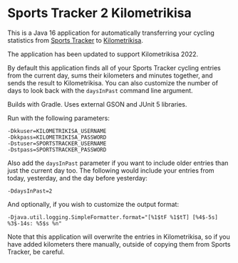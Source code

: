 Sports Tracker 2 Kilometrikisa
==============================

This is a Java 16 application for automatically transferring your cycling statistics from
[Sports Tracker](https://www.sports-tracker.com/) to [Kilometrikisa](https://www.kilometrikisa.fi/).

The application has been updated to support Kilometrikisa 2022.

By default this application finds all of your Sports Tracker cycling entries from the current day,
sums their kilometers and minutes together, and sends the result to Kilometrikisa. You can also customize
the number of days to look back with the `daysInPast` command line argument.

Builds with Gradle. Uses external GSON and JUnit 5 libraries.

Run with the following parameters:

    -Dkkuser=KILOMETRIKISA_USERNAME
    -Dkkpass=KILOMETRIKISA_PASSWORD
    -Dstuser=SPORTSTRACKER_USERNAME
    -Dstpass=SPORTSTRACKER_PASSWORD

Also add the `daysInPast` parameter if you want to include older entries than just the current day too.
The following would include your entries from today, yesterday, and the day before yesterday:

    -DdaysInPast=2

And optionally, if you wish to customize the output format:

    -Djava.util.logging.SimpleFormatter.format="[%1$tF %1$tT] [%4$-5s] %3$-14s: %5$s %n"

Note that this application will overwrite the entries in Kilometrikisa, so if you have added kilometers there
manually, outside of copying them from Sports Tracker, be careful.

